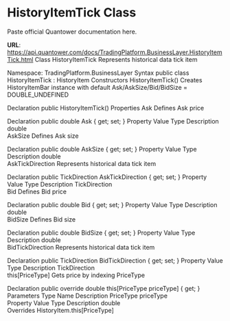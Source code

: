 # HistoryItemTick Class

Paste official Quantower documentation here.

**URL**: https://api.quantower.com/docs/TradingPlatform.BusinessLayer.HistoryItemTick.html
Class HistoryItemTick
Represents historical data tick item

Namespace: TradingPlatform.BusinessLayer
Syntax
public class HistoryItemTick : HistoryItem
Constructors
HistoryItemTick()
Creates HistoryItemBar instance with default Ask/AskSize/Bid/BidSize = DOUBLE_UNDEFINED

Declaration
public HistoryItemTick()
Properties
Ask
Defines Ask price

Declaration
public double Ask { get; set; }
Property Value
Type	Description
double	
AskSize
Defines Ask size

Declaration
public double AskSize { get; set; }
Property Value
Type	Description
double	
AskTickDirection
Represents historical data tick item

Declaration
public TickDirection AskTickDirection { get; set; }
Property Value
Type	Description
TickDirection	
Bid
Defines Bid price

Declaration
public double Bid { get; set; }
Property Value
Type	Description
double	
BidSize
Defines Bid size

Declaration
public double BidSize { get; set; }
Property Value
Type	Description
double	
BidTickDirection
Represents historical data tick item

Declaration
public TickDirection BidTickDirection { get; set; }
Property Value
Type	Description
TickDirection	
this[PriceType]
Gets price by indexing PriceType

Declaration
public override double this[PriceType priceType] { get; }
Parameters
Type	Name	Description
PriceType	priceType	
Property Value
Type	Description
double	
Overrides
HistoryItem.this[PriceType]
